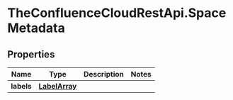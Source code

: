 # TheConfluenceCloudRestApi.SpaceMetadata

## Properties
Name | Type | Description | Notes
------------ | ------------- | ------------- | -------------
**labels** | [**LabelArray**](LabelArray.md) |  | 
